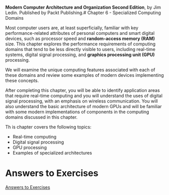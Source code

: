 __Modern Computer Architecture and Organization Second Edition__, by Jim Ledin. Published by Packt Publishing.# Chapter 6 - Specialized Computing Domains

Most computer users are, at least superficially, familiar with key performance-related
attributes of personal computers and smart digital devices, such as processor speed and
**random-access memory (RAM)** size. This chapter explores the performance requirements
of computing domains that tend to be less directly visible to users, including real-time
systems, digital signal processing, and **graphics processing unit (GPU)** processing.

We will examine the unique computing features associated with each of these domains
and review some examples of modern devices implementing these concepts.

After completing this chapter, you will be able to identify application areas that require
real-time computing and you will understand the uses of digital signal processing, with an
emphasis on wireless communication. You will also understand the basic architecture of
modern GPUs and will be familiar with some modern implementations of components
in the computing domains discussed in this chapter.

Th is chapter covers the following topics:
* Real-time computing
* Digital signal processing
* GPU processing
* Examples of specialized architectures

# Answers to Exercises
[Answers to Exercises](Answers%20to%20Exercises/README.md)